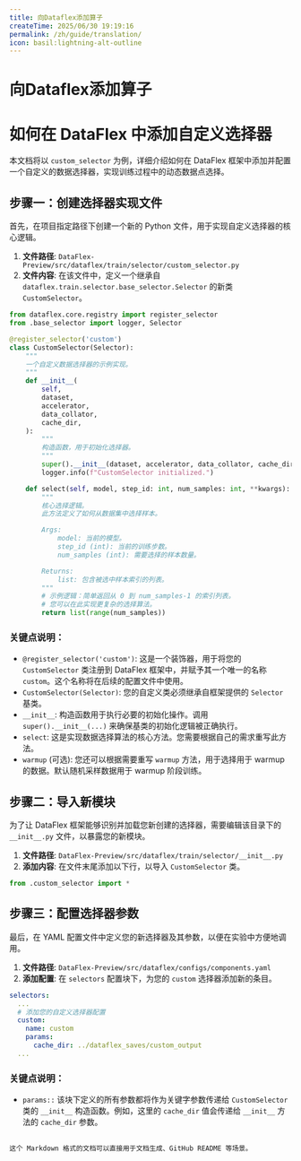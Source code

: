 ```yaml
---
title: 向Dataflex添加算子
createTime: 2025/06/30 19:19:16
permalink: /zh/guide/translation/
icon: basil:lightning-alt-outline
---
```


# 向Dataflex添加算子

# 如何在 DataFlex 中添加自定义选择器

本文档将以 `custom_selector` 为例，详细介绍如何在 DataFlex 框架中添加并配置一个自定义的数据选择器，实现训练过程中的动态数据点选择。

## 步骤一：创建选择器实现文件

首先，在项目指定路径下创建一个新的 Python 文件，用于实现自定义选择器的核心逻辑。

1. **文件路径**: `DataFlex-Preview/src/dataflex/train/selector/custom_selector.py`
2. **文件内容**: 在该文件中，定义一个继承自 `dataflex.train.selector.base_selector.Selector` 的新类 `CustomSelector`。

```python
from dataflex.core.registry import register_selector
from .base_selector import logger, Selector

@register_selector('custom')
class CustomSelector(Selector):
    """
    一个自定义数据选择器的示例实现。
    """
    def __init__(
        self,
        dataset,
        accelerator,
        data_collator,
        cache_dir,
    ):
        """
        构造函数，用于初始化选择器。
        """
        super().__init__(dataset, accelerator, data_collator, cache_dir)
        logger.info(f"CustomSelector initialized.")

    def select(self, model, step_id: int, num_samples: int, **kwargs):
        """
        核心选择逻辑。
        此方法定义了如何从数据集中选择样本。

        Args:
            model: 当前的模型。
            step_id (int): 当前的训练步数。
            num_samples (int): 需要选择的样本数量。

        Returns:
            list: 包含被选中样本索引的列表。
        """
        # 示例逻辑：简单返回从 0 到 num_samples-1 的索引列表。
        # 您可以在此实现更复杂的选择算法。
        return list(range(num_samples))
```

### 关键点说明：

* `@register_selector('custom')`: 这是一个装饰器，用于将您的 `CustomSelector` 类注册到 DataFlex 框架中，并赋予其一个唯一的名称 `custom`。这个名称将在后续的配置文件中使用。
* `CustomSelector(Selector)`: 您的自定义类必须继承自框架提供的 `Selector` 基类。
* `__init__`: 构造函数用于执行必要的初始化操作。调用 `super().__init__(...)` 来确保基类的初始化逻辑被正确执行。
* `select`: 这是实现数据选择算法的核心方法。您需要根据自己的需求重写此方法。
* `warmup` (可选): 您还可以根据需要重写 `warmup` 方法，用于选择用于 warmup 的数据。默认随机采样数据用于 warmup 阶段训练。

## 步骤二：导入新模块

为了让 DataFlex 框架能够识别并加载您新创建的选择器，需要编辑该目录下的 `__init__.py` 文件，以暴露您的新模块。

1. **文件路径**: `DataFlex-Preview/src/dataflex/train/selector/__init__.py`
2. **添加内容**: 在文件末尾添加以下行，以导入 `CustomSelector` 类。

```python
from .custom_selector import *
```

## 步骤三：配置选择器参数

最后，在 YAML 配置文件中定义您的新选择器及其参数，以便在实验中方便地调用。

1. **文件路径**: `DataFlex-Preview/src/dataflex/configs/components.yaml`
2. **添加配置**: 在 `selectors` 配置块下，为您的 `custom` 选择器添加新的条目。

```yaml
selectors:
  ...
  # 添加您的自定义选择器配置
  custom:
    name: custom
    params:
      cache_dir: ../dataflex_saves/custom_output
  ...
```

### 关键点说明：

* `params::` 该块下定义的所有参数都将作为关键字参数传递给 `CustomSelector` 类的 `__init__` 构造函数。例如，这里的 `cache_dir` 值会传递给 `__init__` 方法的 `cache_dir` 参数。

```

这个 Markdown 格式的文档可以直接用于文档生成、GitHub README 等场景。
```
